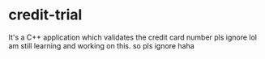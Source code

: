 # credit-trial
It's a C++ application which validates the credit card number
pls ignore lol am still learning and working on this. so pls ignore haha
